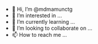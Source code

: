 - 👋 Hi, I’m @mdmamunctg
- 👀 I’m interested in ...
- 🌱 I’m currently learning ...
- 💞️ I’m looking to collaborate on ...
- 📫 How to reach me ...

<!---
mdmamunctg/mdmamunctg is a ✨ special ✨ repository because its `README.md` (this file) appears on your GitHub profile.
You can click the Preview link to take a look at your changes.
--->
